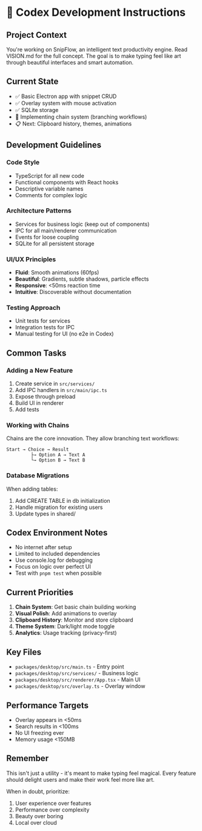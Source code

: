 # 🤖 Codex Development Instructions

## Project Context

You're working on SnipFlow, an intelligent text productivity engine. Read VISION.md for the full concept. The goal is to make typing feel like art through beautiful interfaces and smart automation.

## Current State

- ✅ Basic Electron app with snippet CRUD
- ✅ Overlay system with mouse activation  
- ✅ SQLite storage
- 🔄 Implementing chain system (branching workflows)
- 📋 Next: Clipboard history, themes, animations

## Development Guidelines

### Code Style
- TypeScript for all new code
- Functional components with React hooks
- Descriptive variable names
- Comments for complex logic

### Architecture Patterns
- Services for business logic (keep out of components)
- IPC for all main/renderer communication
- Events for loose coupling
- SQLite for all persistent storage

### UI/UX Principles
- **Fluid**: Smooth animations (60fps)
- **Beautiful**: Gradients, subtle shadows, particle effects
- **Responsive**: <50ms reaction time
- **Intuitive**: Discoverable without documentation

### Testing Approach
- Unit tests for services
- Integration tests for IPC
- Manual testing for UI (no e2e in Codex)

## Common Tasks

### Adding a New Feature
1. Create service in `src/services/`
2. Add IPC handlers in `src/main/ipc.ts`
3. Expose through preload
4. Build UI in renderer
5. Add tests

### Working with Chains
Chains are the core innovation. They allow branching text workflows:
```
Start → Choice → Result
         ├→ Option A → Text A
         └→ Option B → Text B
```

### Database Migrations
When adding tables:
1. Add CREATE TABLE in db initialization
2. Handle migration for existing users
3. Update types in shared/

## Codex Environment Notes

- No internet after setup
- Limited to included dependencies
- Use console.log for debugging
- Focus on logic over perfect UI
- Test with `pnpm test` when possible

## Current Priorities

1. **Chain System**: Get basic chain building working
2. **Visual Polish**: Add animations to overlay
3. **Clipboard History**: Monitor and store clipboard
4. **Theme System**: Dark/light mode toggle
5. **Analytics**: Usage tracking (privacy-first)

## Key Files

- `packages/desktop/src/main.ts` - Entry point
- `packages/desktop/src/services/` - Business logic
- `packages/desktop/src/renderer/App.tsx` - Main UI
- `packages/desktop/src/overlay.ts` - Overlay window

## Performance Targets

- Overlay appears in <50ms
- Search results in <100ms  
- No UI freezing ever
- Memory usage <150MB

## Remember

This isn't just a utility - it's meant to make typing feel magical. Every feature should delight users and make their work feel more like art.

When in doubt, prioritize:
1. User experience over features
2. Performance over complexity
3. Beauty over boring
4. Local over cloud